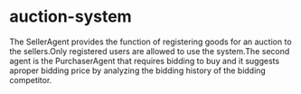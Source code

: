# auction-system

The SellerAgent provides the function of registering goods for an auction to
the sellers.Only registered users are allowed to use the system.The second agent is the PurchaserAgent 
that requires bidding to buy and it suggests aproper bidding price by analyzing the bidding 
history of the bidding competitor.
